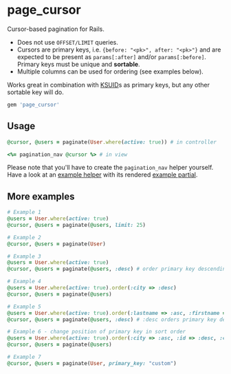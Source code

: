 # page_cursor

Cursor-based pagination for Rails.

* Does not use `OFFSET/LIMIT` queries.
* Cursors are primary keys, i.e. `{before: "<pk>", after: "<pk>"}` and are expected to be present as
  `params[:after]` and/or `params[:before]`.
  Primary keys must be unique and __sortable__.
* Multiple columns can be used for ordering (see examples below).

Works great in combination with [KSUID](https://github.com/mattes/ksuid-ruby)s as primary keys, but
any other sortable key will do.


```ruby
gem 'page_cursor'
```

## Usage

```ruby
@cursor, @users = paginate(User.where(active: true)) # in controller

<%= pagination_nav @cursor %> # in view
```

Please note that you'll have to create the `pagination_nav` helper yourself. Have a look
at an [example helper](test/dummy/app/helpers/application_helper.rb) with its rendered
[example partial](test/dummy/app/views/layouts/_pagination_nav.html.erb).

## More examples

```ruby
# Example 1
@users = User.where(active: true)
@cursor, @users = paginate(@users, limit: 25)

# Example 2
@cursor, @users = paginate(User)

# Example 3
@users = User.where(active: true)
@cursor, @users = paginate(@users, :desc) # order primary key descending (defaults to :asc)

# Example 4
@users = User.where(active: true).order(:city => :desc)
@cursor, @users = paginate(@users)

# Example 5
@users = User.where(active: true).order(:lastname => :asc, :firstname => :asc, :city => :desc)
@cursor, @users = paginate(@users, :desc) # :desc orders primary key descending

# Example 6 - change position of primary key in sort order
@users = User.where(active: true).order(:city => :asc, :id => :desc, :city => :asc)
@cursor, @users = paginate(@users)

# Example 7
@cursor, @users = paginate(User, primary_key: "custom")
```


